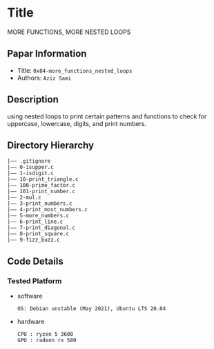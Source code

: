 Title
===
MORE FUNCTIONS, MORE NESTED LOOPS
## Papar Information
- Title:  `0x04-more_functions_nested_loops`
- Authors:  `Aziz Sami`

## Description
using nested loops to print certain patterns and functions to check for uppercase, lowercase, digits, and print numbers.
## Directory Hierarchy
```
|—— .gitignore
|—— 0-isupper.c
|—— 1-isdigit.c
|—— 10-print_triangle.c
|—— 100-prime_factor.c
|—— 101-print_number.c
|—— 2-mul.c
|—— 3-print_numbers.c
|—— 4-print_most_numbers.c
|—— 5-more_numbers.c
|—— 6-print_line.c
|—— 7-print_diagonal.c
|—— 8-print_square.c
|—— 9-fizz_buzz.c
```
## Code Details
### Tested Platform
- software
  ```
  OS: Debian unstable (May 2021), Ubuntu LTS 20.04
  ```
- hardware
  ```
  CPU : ryzen 5 3600
  GPU : radeon rx 580
  ```
